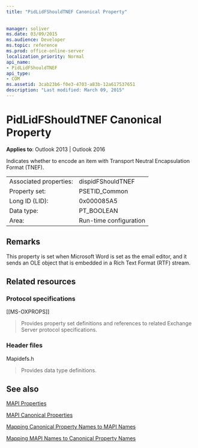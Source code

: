```yaml
---
title: "PidLidFShouldTNEF Canonical Property"
 
 
manager: soliver
ms.date: 03/09/2015
ms.audience: Developer
ms.topic: reference
ms.prod: office-online-server
localization_priority: Normal
api_name:
- PidLidFShouldTNEF
api_type:
- COM
ms.assetid: 3cab23b6-f0e3-4703-a83b-12a617537651
description: "Last modified: March 09, 2015"
---
```


# PidLidFShouldTNEF Canonical Property

  
  
**Applies to**: Outlook 2013 | Outlook 2016 
  
Indicates whether to encode an item with Transport Neutral Encapsulation Format (TNEF). 
  
|||
|:-----|:-----|
|Associated properties:  <br/> |dispidFShouldTNEF  <br/> |
|Property set:  <br/> |PSETID_Common  <br/> |
|Long ID (LID):  <br/> |0x000085A5  <br/> |
|Data type:  <br/> |PT_BOOLEAN  <br/> |
|Area:  <br/> |Run-time configuration  <br/> |
   
## Remarks

This property is set when Microsoft Word is set as the email editor, and it sends an OLE object that is embedded in a Rich Text Format (RTF) stream.
  
## Related resources

### Protocol specifications

[[MS-OXPROPS]] 
  
> Provides property set definitions and references to related Exchange Server protocol specifications.
    
### Header files

Mapidefs.h
  
> Provides data type definitions.
    
## See also



[MAPI Properties](mapi-properties.md)
  
[MAPI Canonical Properties](mapi-canonical-properties.md)
  
[Mapping Canonical Property Names to MAPI Names](mapping-canonical-property-names-to-mapi-names.md)
  
[Mapping MAPI Names to Canonical Property Names](mapping-mapi-names-to-canonical-property-names.md)

